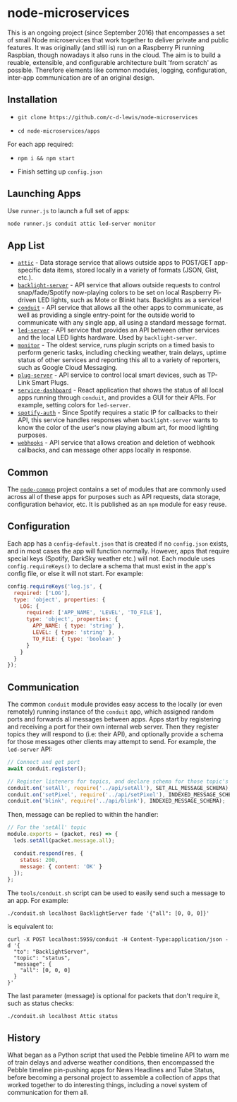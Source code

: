 # node-microservices

This is an ongoing project (since September 2016) that encompasses a set of
small Node microservices that work together to deliver private and public
features. It was originally (and still is) run on a Raspberry Pi running
Raspbian, though nowadays it also runs in the cloud. The aim is to build a
reuable, extensible, and configurable architecture built 'from scratch' as
possible. Therefore elements like common modules, logging, configuration,
inter-app communication are of an original design.


## Installation

* `git clone https://github.com/c-d-lewis/node-microservices`

* `cd node-microservices/apps`

For each app required:

* `npm i && npm start`

* Finish setting up `config.json`


## Launching Apps

Use `runner.js` to launch a full set of apps:

```bash
node runner.js conduit attic led-server monitor
```


## App List

* [`attic`](apps/attic) - Data storage service that allows outside apps to
  POST/GET app-specific data items, stored locally in a variety of formats
  (JSON, Gist, etc.).
* [`backlight-server`](apps/backlight-server) - API service that allows outside
  requests to control snap/fade/Spotify now-playing colors to be set on local
  Raspberry Pi-driven LED lights, such as Mote or Blinkt hats. Backlights as a
  service!
* [`conduit`](apps/conduit) - API service that allows all the other apps to
  communicate, as well as providing a single entry-point for the outside world
  to communicate with any single app, all using a standard message format.
* [`led-server`](apps/led-server) - API service that provides an API between
  other services and the local LED lights hardware. Used by `backlight-server`.
* [`monitor`](apps/monitor) - The oldest service, runs plugin scripts on a timed
  basis to perform generic tasks, including checking weather, train delays,
  uptime status of other services and reporting this all to a variety of
  reporters, such as Google Cloud Messaging.
* [`plug-server`](apps/plug-server) - API service to control local smart
  devices, such as TP-Link Smart Plugs.
* [`service-dashboard`](apps/service-dashboard) - React application that shows
  the status of all local apps running through `conduit`, and provides a GUI for
  their APIs. For example, setting colors for `led-server`.
* [`spotify-auth`](apps/spotify-auth) - Since Spotify requires a static IP for
  callbacks to their API, this service handles responses when `backlight-server`
  wants to know the color of the user's now playing album art, for mood lighting
  purposes.
* [`webhooks`](apps/webhooks) - API service that allows creation and deletion of
  webhook callbacks, and can message other apps locally in response.


## Common

The [`node-common`](node-common) project contains a set of modules that are
commonly used across all of these apps for purposes such as API requests, data
storage, configuration behavior, etc. It is published as an `npm` module for
easy reuse.


## Configuration

Each app has a `config-default.json` that is created if no `config.json` exists,
and in most cases the app will function normally. However, apps that require
special keys (Spotify, DarkSky weather etc.) will not. Each module uses
`config.requireKeys()` to declare a schema that must exist in the app's config
file, or else it will not start. For example:

```js
config.requireKeys('log.js', {
  required: ['LOG'],
  type: 'object', properties: {
    LOG: {
      required: ['APP_NAME', 'LEVEL', 'TO_FILE'],
      type: 'object', properties: {
        APP_NAME: { type: 'string' },
        LEVEL: { type: 'string' },
        TO_FILE: { type: 'boolean' }
      }
    }
  }
});
```


## Communication

The common `conduit` module provides easy access to the locally (or even
remotely) running instance of the `conduit` app, which assigned random ports
and forwards all messages between apps. Apps start by registering and receiving
a port for their own internal web server. Then they register topics they will
respond to (i.e: their API), and optionally provide a schema for those messages
other clients may attempt to send. For example, the `led-server` API:

```js
// Connect and get port
await conduit.register();

// Register listeners for topics, and declare schema for those topic's messages
conduit.on('setAll', require('../api/setAll'), SET_ALL_MESSAGE_SCHEMA);
conduit.on('setPixel', require('../api/setPixel'), INDEXED_MESSAGE_SCHEMA);
conduit.on('blink', require('../api/blink'), INDEXED_MESSAGE_SCHEMA);
```

Then, message can be replied to within the handler:

```js
// For the 'setAll' topic
module.exports = (packet, res) => {
  leds.setAll(packet.message.all);

  conduit.respond(res, {
    status: 200,
    message: { content: 'OK' }
  });
};
```

The `tools/conduit.sh` script can be used to easily send such a message to an
app. For example:

```
./conduit.sh localhost BacklightServer fade '{"all": [0, 0, 0]}'
```

is equivalent to:

```
curl -X POST localhost:5959/conduit -H Content-Type:application/json -d '{
  "to": "BacklightServer",
  "topic": "status",
  "message": {
    "all": [0, 0, 0]
  }
}'
```

The last parameter (message) is optional for packets that don't require it,
such as status checks:

```
./conduit.sh localhost Attic status
```


## History

What began as a Python script that used the Pebble timeline API to warn me of
train delays and adverse weather conditions, then encompassed the Pebble
timeline pin-pushing apps for News Headlines and Tube Status, before becoming a
personal project to assemble a collection of apps that worked together to do
interesting things, including a novel system of communication for them all.
